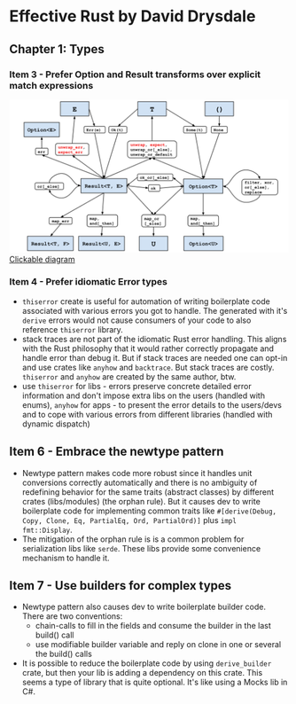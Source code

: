 # Effective Rust by David Drysdale

## Chapter 1: Types

### Item 3 - Prefer Option and Result transforms over explicit match expressions

![Diagram](attachments/ch1-it4.png)
[Clickable diagram](https://oreil.ly/effective_rust_transforms)

### Item 4 - Prefer idiomatic Error types

- `thiserror` create is useful for automation of writing boilerplate code associated with various errors you got to handle. The generated with it's `derive` errors would not cause consumers of your code to also reference `thiserror` library.
- stack traces are not part of the idiomatic Rust error handling. This aligns with the Rust philosophy that it would rather correctly propagate and handle error than debug it. But if stack traces are needed one can opt-in and use crates like `anyhow` and `backtrace`. But stack traces are costly. `thiserror` and `anyhow` are created by the same author, btw.
- use `thiserror` for libs - errors preserve concrete detailed error information and don't impose extra libs on the users (handled with enums), `anyhow` for apps - to present the error details to the users/devs and to cope with various errors from different libraries (handled with dynamic dispatch)

## Item 6 - Embrace the newtype pattern

- Newtype pattern makes code more robust since it handles unit conversions correctly automatically and there is no ambiguity of redefining behavior for the same traits (abstract classes) by different crates (libs/modules) (the orphan rule). But it causes dev to write boilerplate code for implementing common traits like `#[derive(Debug, Copy, Clone, Eq, PartialEq, Ord, PartialOrd)]` plus `impl fmt::Display`.
- The mitigation of the orphan rule is is a common problem for serialization libs like `serde`. These libs provide some convenience mechanism to handle it.

## Item 7 - Use builders for complex types

- Newtype pattern also causes dev to write boilerplate builder code. There are two conventions:
  - chain-calls to fill in the fields and consume the builder in the last build() call
  - use modifiable builder variable and reply on clone in one or several the build() calls
- It is possible to reduce the boilerplate code by using `derive_builder` crate, but then your lib is adding a dependency on this crate. This seems a type of library that is quite optional. It's like using a Mocks lib in C#.



